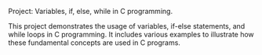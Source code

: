 Project: Variables, if, else, while in C programming.

This project demonstrates the usage of variables, if-else statements, and while loops in C programming. It includes various examples to illustrate how these fundamental concepts are used in C programs.
